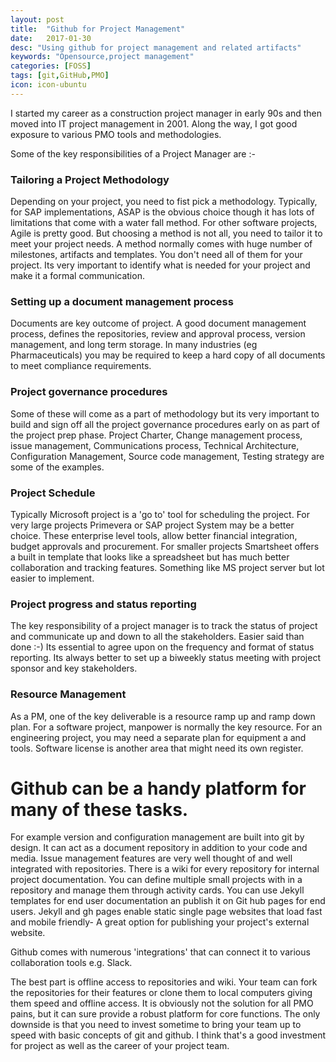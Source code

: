 ```yaml
---
layout: post
title:  "Github for Project Management"
date:   2017-01-30
desc: "Using github for project management and related artifacts"
keywords: "Opensource,project management"
categories: [FOSS]
tags: [git,GitHub,PMO]
icon: icon-ubuntu
---
```

I started my career as a construction project manager in early 90s and then moved into IT project management in 2001. Along the way, I got good exposure to various PMO tools and methodologies.

Some of the key responsibilities of a Project Manager are :-

### Tailoring a Project Methodology 

Depending on your project, you need to fist pick a methodology. Typically, for SAP implementations, ASAP is the obvious choice though it has lots of limitations that come with a water fall method. For other software projects, Agile is pretty good. But choosing a method is not all, you need to tailor it to meet your project needs. A method normally comes with  huge number of milestones, artifacts and templates. You don't need all of them for your project. Its very important to identify what is needed for your project and make it a formal communication. 

### Setting up a document management process
Documents are key outcome of project. A good document management process, defines the repositories, review and approval process, version management, and long term storage. In many industries (eg Pharmaceuticals) you may be required to keep a hard copy of all documents to meet compliance requirements. 

### Project governance procedures
Some of these will come as a part of methodology but its very important to build and sign off all the project governance procedures early on as part of the project prep phase. Project Charter, Change management process, issue management, Communications process, Technical Architecture, Configuration Management, Source code management, Testing strategy are some of the examples. 

### Project Schedule
Typically Microsoft project is a 'go to' tool for scheduling the project. For very large projects Primevera or SAP project System may be a better choice. These enterprise level tools, allow better financial integration, budget approvals and procurement. For smaller projects Smartsheet offers a built in template that looks like a spreadsheet but has much better collaboration and tracking features. Something like MS project server but lot easier to implement.

### Project progress and status reporting
The key responsibility of a project manager is to track the status of project and communicate up and down to all the stakeholders. Easier said than done :-) Its essential to agree upon on the frequency and format of status reporting. Its always better to set up a biweekly status meeting with project sponsor and key stakeholders. 

### Resource Management 
As a PM, one of the key deliverable is a resource ramp up and ramp down plan. For a software project, manpower is normally the key resource. For an engineering project, you may need a separate plan for equipment a and tools. Software license is another area that might need its own register.

# Github can be a handy platform for many of these tasks. 

For example version and configuration management are built into git by design. It can act as a document repository in addition to your code and media. Issue management features are very well thought of and well integrated with repositories. There is a wiki for every repository for internal project documentation. You can define multiple small projects with in a repository and manage them through activity cards. You can use Jekyll templates for end user documentation an publish it on Git hub pages for end users. Jekyll and gh pages enable  static single page websites that load fast and mobile friendly-  A great option for publishing your project's external website.

Github comes with numerous 'integrations' that can connect it to various collaboration tools e.g. Slack. 

The best part is offline access to repositories and wiki. Your team can fork the repositories for their features or clone them to local computers giving them speed and offline access. It is obviously not the solution for all PMO pains,  but it can sure provide a robust platform for core functions. The only downside is that you need to invest sometime to bring your team up to speed with basic concepts of git and github. I think that's a good investment for project as well as the career of your project team. 

